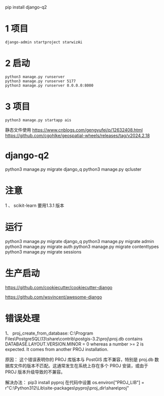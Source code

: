 pip install django-q2


# 1 项目
```
django-admin startproject starwizAi
```

# 2 启动
```
python3 manage.py runserver
python3 manage.py runserver 5177
python3 manage.py runserver 0.0.0.0:8000
```

# 3 项目
```
python3 manage.py startapp ais
```

静态文件使用
https://www.cnblogs.com/gengyufei/p/12632408.html
https://github.com/cgohlke/geospatial-wheels/releases/tag/v2024.2.18

# django-q2
python3 manage.py migrate django_q
python3 manage.py qcluster


# 注意 
1  、 scikit-learn  要用1.3.1 版本

# 运行

python3 manage.py migrate django_q
python3 manage.py migrate admin
python3 manage.py migrate auth
python3 manage.py migrate contenttypes
python3 manage.py migrate sessions


# 生产启动 
https://github.com/cookiecutter/cookiecutter-django

https://github.com/wsvincent/awesome-django


# 错误处理
1、 proj_create_from_database: C:\Program Files\PostgreSQL\13\share\contrib\postgis-3.2\proj\proj.db contains DATABASE.LAYOUT.VERSION.MINOR = 0 whereas a number >= 2 is expected. It comes from another PROJ installation.

原因：
这个错误表明你的 PROJ 库版本与 PostGIS 库不兼容，特别是 proj.db 数据库文件的版本不匹配。这通常发生在系统上存在多个 PROJ 安装，或由于 PROJ 版本升级导致的不兼容。

解决办法： 
pip3 install pyproj
在代码中设置
os.environ["PROJ_LIB"] = r"C:\Python312\Lib\site-packages\pyproj\proj_dir\share\proj"